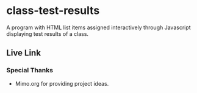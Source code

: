 # class-test-results
A program with HTML list items assigned interactively through Javascript displaying test results of a class.

## Live Link


### Special Thanks 
* Mimo.org for providing project ideas.
